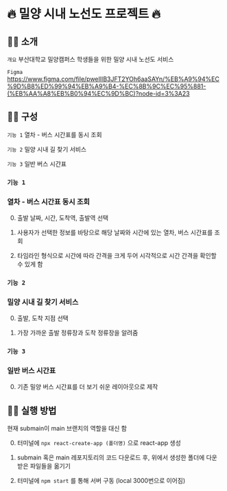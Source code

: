 # 🔥 밀양 시내 노선도 프로젝트 🔥

## 🙋‍♀️ 소개 

`개요` 부산대학교 밀양캠퍼스 학생들을 위한 밀양 시내 노선도 서비스

`Figma` https://www.figma.com/file/pweIIlB3JFT2YOh6aaSAYn/%EB%A9%94%EC%9D%B8%ED%99%94%EB%A9%B4-%EC%8B%9C%EC%95%881-(%EB%AA%A8%EB%B0%94%EC%9D%BC)?node-id=3%3A23


## 💁‍♀️ 구성 

`기능 1` 열차 - 버스 시간표를 동시 조회

`기능 2` 밀양 시내 길 찾기 서비스

`기능 3` 일반 버스 시간표

### `기능 1`
### 열차 - 버스 시간표 동시 조회

0. 출발 날짜, 시간, 도착역, 출발역 선택

1. 사용자가 선택한 정보를 바탕으로 해당 날짜와 시간에 있는 열차, 버스 시간표를 조회

2. 타임라인 형식으로 시간에 따라 간격을 크게 두어 시각적으로 시간 간격을 확인할 수 있게 함

### `기능 2`
### 밀양 시내 길 찾기 서비스

0. 출발, 도착 지점 선택

1. 가장 가까운 출발 정류장과 도착 정류장을 알려줌

### `기능 3`
### 일반 버스 시간표

0. 기존 밀양 버스 시간표를 더 보기 쉬운 레이아웃으로 제작

## 🤷‍♀️ 실행 방법

현재 submain이 main 브랜치의 역할을 대신 함

0. 터미널에 `npx react-create-app (폴더명)` 으로 react-app 생성

1. submain 혹은 main 레포지토리의 코드 다운로드 후, 위에서 생성한 폴더에 다운 받은 파일들을 옮기기

2. 터미널에 `npm start` 를 통해 서버 구동 (local 3000번으로 이어짐)
